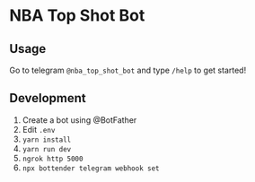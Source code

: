 # NBA Top Shot Bot

## Usage
Go to telegram `@nba_top_shot_bot` and type `/help` to get started!

## Development
1. Create a bot using @BotFather
1. Edit `.env`
1. `yarn install`
1. `yarn run dev`
1. `ngrok http 5000`
1. `npx bottender telegram webhook set`
